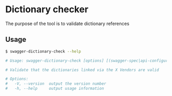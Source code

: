 # Dictionary checker

The purpose of the tool is to validate dictionary references

## Usage

```bash
$ swagger-dictionary-check --help

# Usage: swagger-dictionary-check [options] [(swagger-spec|api-configuration|npm-package|glob)...]

# Validate that the dictionaries linked via the X Vendors are valid

# Options:
#   -V, --version  output the version number
#   -h, --help     output usage information
```

